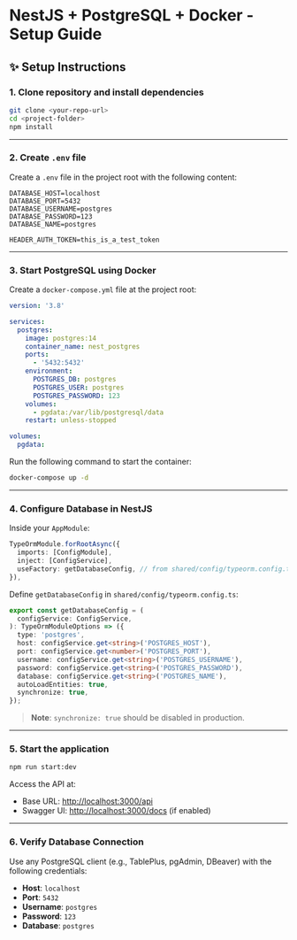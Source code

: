 # NestJS + PostgreSQL + Docker - Setup Guide

## ✨ Setup Instructions

### 1. Clone repository and install dependencies

```bash
git clone <your-repo-url>
cd <project-folder>
npm install
```

---

### 2. Create `.env` file

Create a `.env` file in the project root with the following content:

```env
DATABASE_HOST=localhost
DATABASE_PORT=5432
DATABASE_USERNAME=postgres
DATABASE_PASSWORD=123
DATABASE_NAME=postgres

HEADER_AUTH_TOKEN=this_is_a_test_token
```

---

### 3. Start PostgreSQL using Docker

Create a `docker-compose.yml` file at the project root:

```yaml
version: '3.8'

services:
  postgres:
    image: postgres:14
    container_name: nest_postgres
    ports:
      - '5432:5432'
    environment:
      POSTGRES_DB: postgres
      POSTGRES_USER: postgres
      POSTGRES_PASSWORD: 123
    volumes:
      - pgdata:/var/lib/postgresql/data
    restart: unless-stopped

volumes:
  pgdata:
```

Run the following command to start the container:

```bash
docker-compose up -d
```

---

### 4. Configure Database in NestJS

Inside your `AppModule`:

```ts
TypeOrmModule.forRootAsync({
  imports: [ConfigModule],
  inject: [ConfigService],
  useFactory: getDatabaseConfig, // from shared/config/typeorm.config.ts
}),
```

Define `getDatabaseConfig` in `shared/config/typeorm.config.ts`:

```ts
export const getDatabaseConfig = (
  configService: ConfigService,
): TypeOrmModuleOptions => ({
  type: 'postgres',
  host: configService.get<string>('POSTGRES_HOST'),
  port: configService.get<number>('POSTGRES_PORT'),
  username: configService.get<string>('POSTGRES_USERNAME'),
  password: configService.get<string>('POSTGRES_PASSWORD'),
  database: configService.get<string>('POSTGRES_NAME'),
  autoLoadEntities: true,
  synchronize: true,
});
```

> **Note**: `synchronize: true` should be disabled in production.

---

### 5. Start the application

```bash
npm run start:dev
```

Access the API at:

- Base URL: [http://localhost:3000/api](http://localhost:3000/api)
- Swagger UI: [http://localhost:3000/docs](http://localhost:3000/docs) (if enabled)

---

### 6. Verify Database Connection

Use any PostgreSQL client (e.g., TablePlus, pgAdmin, DBeaver) with the following credentials:

- **Host**: `localhost`
- **Port**: `5432`
- **Username**: `postgres`
- **Password**: `123`
- **Database**: `postgres`


